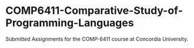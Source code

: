 # COMP6411-Comparative-Study-of-Programming-Languages
Submitted Assignments for the COMP-6411 course at Concordia University.
